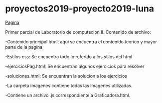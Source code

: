 # proyectos2019-proyecto2019-luna

[Pagina](https://ucc-labcompu2.github.io/proyectos2019-proyecto2019-luna/)

Primer parcial de Laboratorio de computación II.
Contenido de archivo:

-Contenido principal.html: aqui se encuentra el contenido teorico y mayor parte de la pagina

-Estilos.css: Se encuentra todo lo referido a los stilos del html

-ejerciciosPag.html: Se encuentran algunos ejercicios para resolver

-soluciones.html: Se encuentran la solucion a los ejercicios

-La carpeta imagenes contiene todas las imagenes utilizadas.

-Contiene un archivo .js correspondiente a Graficadora.html.
